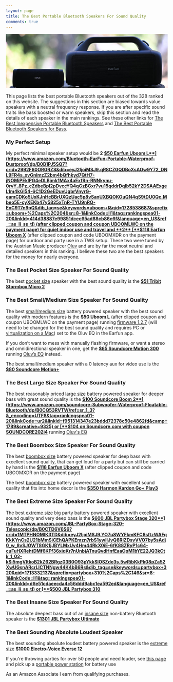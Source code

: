 ```yaml
---
layout: page
title: The Best Portable Bluetooth Speakers For Sound Quality
comments: true
---
```


![Earfun Uboom L and Earfun Uboom X](/assets/img/uboomluboomx.jpg)

This page lists the best portable Bluetooth speakers out of the 328 ranked on this website. The suggestions in this section are biased towards value speakers with a neutral frequency response. If you are after specific sound traits like bass boosted or warm speakers, skip this section and read the details of each speaker in the main rankings. See these other links for [The Best Inexpensive Portable Bluetooth Speakers](/top-recommended-inexpensive/) and [The Best Portable Bluetooth Speakers for Bass](/top-recommended-bass/). 

### My Perfect Setup

My perfect minimal speaker setup would be **2** [**$50 Earfun Uboom L**](https://www.amazon.com/Bluetooth-EarFun-Portable-Waterproof-Dustproof/dp/B0B1PJ5SQ7?crid=2992F60ORGRZS&dib=eyJ2IjoiMSJ9.qR8CZGQDBoXsAOw9Y72_DNL9FR4s_xvGnImzZ2bm4bQfhkyd7QtH7-jNOMiPEklPG4eDLBjmk1MAx4aExf9n-RNNkynu-0rvY_8Pz_cZdbeBpl2pDvccYQ4qGzBGxr7vu15qddrDqlb52kY2DSAAExgeL1m4kGI54-6C1D2GeEDuvUgbrVnyrG-eamCDKo5UxKJnHcBBrUXQzUac5p8vSanUXBQOKOuQN4qS9tDU0Qc.Mbeo5E-cyXEKb47y5825xTnR-TYU9nRQ-EoC9T7n9pQ&dib_tag=se&keywords=uboom+l&qid=1728538687&sprefix=uboom+%2Caps%2C204&sr=8-1&linkCode=ll1&tag=rankingspea01-20&linkId=414d38887e99851dcec65ad88cb86c6f&language=en_US&ref_=as_li_ss_tl) (after clipped coupon and coupon UBOOMLWC on the payment page) for quiet indoor use and travel and **2** [**$118 Earfun Uboom X**](https://www.amazon.com/EarFun-Bluetooth-JumboBass-Waterproof-PowerBank/dp/B0D53P1PQ8?crid=GMAIDL2QPLU&dib=eyJ2IjoiMSJ9.VBK3NL3n6z3zLWtet_sYf9dIHZAC-BRKcdnBp_qbaQedvRp0hHmYqJ17-uWpWEgnZt0TWbx5xgtOb9ZYQvOT6yl-D2TmGHtPxQZ1S34-l5JDCDZ0AkeOryI51-UEwJfantFp35uSfLZCtl-LB5f38TzUs-AW51WiTmcvadHRKxICegv6oDKI0gXe8v2KKsQAW2_j7gqyLo0ccKJphfqdPv9aoNO9lqLK7LWfxRvkKSg.JoD8-VHLjSEduuxwDuleuPC_WVQbSPrvWtQi0U9om4g&dib_tag=se&keywords=earfun+uboom+x&qid=1728392942&sprefix=earfun+uboo%2Caps%2C191&sr=8-1&linkCode=ll1&tag=rankingspea01-20&linkId=a6f043ed5b53d146ae0149581ad04e7b&language=en_US&ref_=as_li_ss_tl) (after clipped coupon and code UBOOMXDR on the payment page) for ourdoor and party use in a TWS setup. These two were tuned by the Austrian Music producer [Oluv](https://www.patreon.com/oluvsone/) and are by far the most neutral and detailed speakers in this ranking. I believe these two are the best speakers for the money for nearly everyone.

### The Best Pocket Size Speaker For Sound Quality

The best [pocket size](/pocket-size/) speaker with the best sound quality is the [**$51 Tribit Stormbox Micro 2**](https://www.amazon.com/Tribit-StormBox-Portable-Speaker-Built/dp/B09Q59321N/ref=sr_1_1_sspa?&_encoding=UTF8&tag=rankingspea01-20&linkCode=ur2&linkId=137e8f0b9211bde7e1528468ba51ea8f&camp=1789&creative=9325)

### The Best Small/Medium Size Speaker For Sound Quality

The best [small/medium size](/small-medium-size/) battery powered speaker with the best sound quality with modern features is the [**$50 Uboom L**](https://www.amazon.com/Bluetooth-EarFun-Portable-Waterproof-Dustproof/dp/B0B1PJ5SQ7?crid=2992F60ORGRZS&dib=eyJ2IjoiMSJ9.qR8CZGQDBoXsAOw9Y72_DNL9FR4s_xvGnImzZ2bm4bQfhkyd7QtH7-jNOMiPEklPG4eDLBjmk1MAx4aExf9n-RNNkynu-0rvY_8Pz_cZdbeBpl2pDvccYQ4qGzBGxr7vu15qddrDqlb52kY2DSAAExgeL1m4kGI54-6C1D2GeEDuvUgbrVnyrG-eamCDKo5UxKJnHcBBrUXQzUac5p8vSanUXBQOKOuQN4qS9tDU0Qc.Mbeo5E-cyXEKb47y5825xTnR-TYU9nRQ-EoC9T7n9pQ&dib_tag=se&keywords=uboom+l&qid=1728538687&sprefix=uboom+%2Caps%2C204&sr=8-1&linkCode=ll1&tag=rankingspea01-20&linkId=414d38887e99851dcec65ad88cb86c6f&language=en_US&ref_=as_li_ss_tl) (after clipped coupon and coupon UBOOMLWC on the payment page) running [firmware 1.2.7](https://drive.google.com/drive/folders/1jxg3eJFxHTtSu00NY3wqXOoDnMGqpO3c?usp=drive_link) (will need to be changed for the best sound quality and requires PC or [virtualization on a Mac](https://www.reddit.com/r/Bluetooth_Speakers/comments/17slpcs/guide_downgrading_earfun_uboom_l_to_oluvs/)) set to the Oluv EQ in the Earfun app.

If you don’t want to mess with manually flashing firmware, or want a stereo and omnidirectional speaker in one, get the [**$65 Soundcore Motion 300**](https://www.amazon.com/Soundcore-Bluetooth-SmartTune-Technology-Waterproof/dp/B0CDJWTWMB/ref=sr_1_1_sspa?crid=2A287XPADHB5P&amp;dib=eyJ2IjoiMSJ9.2puWcqlezR0yH_ZXqvJ7X-FGb_jYukvKJXw_hpTtoLiPCJhe5krIZSbzmNLeaHIXVNjDuQWasktAUWCwTL1gWREP-X_ACBFD3XsmJVBsdE5OOPo5q6WIFDFhsCUzalpT8RYQj0k3Q4D2eQtS_A6BvYa3i4W_Zd4_GZEfI_KPPIz40GDiLbChD-e2upIJ5wp4ic_HJlFC1M5f4JNrLmm0Swdc66_-GfU8ceWC6ZmOvdw.cB36bBEQa23F9l0veg9xhP3_g2pFHGDecMem-bp16u4&amp;dib_tag=se&amp;keywords=motion%252B300&amp;qid=1709590900&amp;sprefix=motion%252B300%252Caps%252C234&amp;sr=8-1-spons&amp;sp_csd=d2lkZ2V0TmFtZT1zcF9hdGY&amp;th=1&_encoding=UTF8&tag=rankingspea01-20&linkCode=ur2&linkId=14ae8fa4885f94bc37a64c7041022dac&camp=1789&creative=9325) running [Oluv’s EQ](https://www.patreon.com/oluvsone/shop/soundcore-motion-300-eq-settings-uboom-l-95778) instead. 

The best small/medium speaker with a 0 latency aux for video use is the [**$80 Soundcore Motion+**](https://www.amazon.com/Anker-Soundcore-Bluetooth-Customizable-Waterproof/dp/B07P39MLKH/ref=sr_1_3?&_encoding=UTF8&tag=rankingspea01-20&linkCode=ur2&linkId=69752640fc8844e1034f29371a3bd3c4&camp=1789&creative=9325)

### The Best Large Size Speaker For Sound Quality

The best reasonably priced [large size](/large-size/) battery powered speaker for deeper bass with great sound quality is the [**$100 Soundcore Boom 2**](https://www.amazon.com/soundcore-Subwoofer-Waterproof-Floatable-Bluetooth/dp/B0CQ53RVTW/ref=sr_1_3?&_encoding=UTF8&tag=rankingspea01-20&linkCode=ur2&linkId=f951314347e23bddd72378c50e4862fd&camp=1789&creative=9325) or [**$104 on Soundcore.com with coupon SOUNDCORE202i4**](https://soundcore.sjv.io/vNk6PW) running [Oluv's EQ](https://www.patreon.com/oluvsone/shop/anker-soundcore-boom-2-eq-settings-171292)

### The Best Boombox Size Speaker For Sound Quality

The best [boombox size](/boombox-size/) battery powered speaker for deep bass with excellent sound quality, that can get loud for a party but can still be carried by hand is the [**$118 Earfun Uboom X**](https://www.amazon.com/EarFun-Bluetooth-JumboBass-Waterproof-PowerBank/dp/B0D53P1PQ8?crid=GMAIDL2QPLU&dib=eyJ2IjoiMSJ9.VBK3NL3n6z3zLWtet_sYf9dIHZAC-BRKcdnBp_qbaQedvRp0hHmYqJ17-uWpWEgnZt0TWbx5xgtOb9ZYQvOT6yl-D2TmGHtPxQZ1S34-l5JDCDZ0AkeOryI51-UEwJfantFp35uSfLZCtl-LB5f38TzUs-AW51WiTmcvadHRKxICegv6oDKI0gXe8v2KKsQAW2_j7gqyLo0ccKJphfqdPv9aoNO9lqLK7LWfxRvkKSg.JoD8-VHLjSEduuxwDuleuPC_WVQbSPrvWtQi0U9om4g&dib_tag=se&keywords=earfun+uboom+x&qid=1728392942&sprefix=earfun+uboo%2Caps%2C191&sr=8-1&linkCode=ll1&tag=rankingspea01-20&linkId=a6f043ed5b53d146ae0149581ad04e7b&language=en_US&ref_=as_li_ss_tl) (after clipped coupon and code UBOOMXDR on the payment page)

The best [boombox size](/boombox-size/) battery powered speaker with excellent sound quality that fits into home decor is the [**$350 Harmon Kardon Go+ Play3**](https://www.amazon.com/Harman-Kardon-Go-Play-Black/dp/B0CF7LY4XZ/ref=sr_1_3?&_encoding=UTF8&tag=rankingspea01-20&linkCode=ur2&linkId=cf2de76a8229fbc52ee07a4e71c65c1b&camp=1789&creative=9325) 

### The Best Extreme Size Speaker For Sound Quality

The best [extreme size](/extreme-size/) big party battery powered speaker with excellent sound quality and very deep bass is the [**$600 JBL Partybox Stage 320**](https://www.amazon.com/JBL-PartyBox-Stage-320-Telescopic/dp/B0CTD6V6S6?crid=1MTPHNOMIK3TD&dib=eyJ2IjoiMSJ9.YO7u8WYFkmKFC6sftzWAFqKkKYnCs2U21bMmSiCEhQAPKEmzn7rbS1ywlIJvQ8RIZDsvVVO7by5sAdj0_w_8vSJOWT8GK1jJBYLMxUy4Hm44RkX0iE-6fK88ZRyP1c64-cuFuHXRehtDMf6KFf36xiqKr7nUnbjATnuQvdHnfEaaOpM1bYE22JQ3kCtk_1_02-kSi5mgVItkoB2kZ62BRgz03B0O93pYkkSlOSZde3s.5wRibKkPk08pZa52XwUGsnARcrLlCTNNgw44K4bB6Rs&dib_tag=se&keywords=partybox+320&qid=1713332137&sprefix=partybox+310%2Caps%2C146&sr=8-1&linkCode=ll1&tag=rankingspea01-20&linkId=d6e51cdaeecda4c56ddd9abc1ea592ed&language=en_US&ref_=as_li_ss_tl) or [**$500 JBL Partybox 310**](https://www.amazon.com/JBL-Partybox-310-Portable-Powerful/dp/B08HBG3M7M/ref=sr_1_3?&_encoding=UTF8&tag=rankingspea01-20&linkCode=ur2&linkId=8969a6af8d8f3c740dcf69fa2551b17c&camp=1789&creative=9325)

### The Best Insane Size Speaker For Sound Quality

The absolute deepest bass out of an [insane size](/insane-size/) non-battery Bluetooth speaker is the [**$1301 JBL Partybox Ultimate**](https://www.amazon.com/JBL-Partybox-Ultimate-Connectivity-Slashproof/dp/B0CFZMKYXH/ref=sr_1_3?&_encoding=UTF8&tag=rankingspea01-20&linkCode=ur2&linkId=5d6ef5cb2de9adba94b491ab60da98ac&camp=1789&creative=9325)

### The Best Sounding Absolute Loudest Speaker

The best sounding absolute loudest battery powered speaker is the [extreme size](/extreme-size/) [**$1000 Electro-Voice Everse 12**](https://www.amazon.com/Electro-Voice-Everse-12-inch-Battery-powered-Speaker/dp/B0CH3WMQXS?crid=13G7ZFX68OVNR&dib=eyJ2IjoiMSJ9.inh3_BGRhZIAKvNEa8oK-BbM1jCDvt3vvou_stcVQDoFgborA5lNqMppfY2kbiaXIt4v_RHrm7WlFkguS7BMNuTt1y8yCWnmjywIH-mjwWwYFPfdzpFprbRj4wFBxB1bawkzI4bPyd6MXKqaYJxgqnmikw5p4Mvvy_ur8FIYOfXn8d8Lowx4POtbPZjPD4zrw4GrhUCBYxQzmjJaMRJM46-ufQyzSCcWfgqNHXw3kLf8Kmnero8dLS7-PSVQ8eM_M2szjHDeh8z0ZN8VXa19puzS5K69Q2bHde-ybxly2y4.dXJoiQH0VyFYC5-VoccvwK6IUEbkIAyhazbDoqJ4bXo&dib_tag=se&keywords=everest+12&qid=1727707873&sprefix=everse+12%2Caps%2C261&sr=8-1&ufe=app_do%3Aamzn1.fos.1740e8b9-be2d-46a4-a376-9d8efb903409&linkCode=ll1&tag=rankingspea01-20&linkId=e737d80867542de4c8a48ac136d1370d&language=en_US&ref_=as_li_ss_tl)

If you're throwing parties for over 50 people and need louder, see [this page](/portable-party-speakers/) and pick up a [portable power station](/portable-power-stations/) for battery use

As an Amazon Associate I earn from qualifying purchases.
